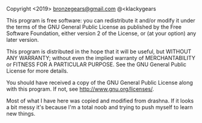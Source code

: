 Copyright <2019> <James Smith> <bronzegears@gmail.com> @<klackygears

This program is free software: you can redistribute it and/or modify
it under the terms of the GNU General Public License as published by
the Free Software Foundation, either version 2 of the License, or
(at your option) any later version.

This program is distributed in the hope that it will be useful,
but WITHOUT ANY WARRANTY; without even the implied warranty of
MERCHANTABILITY or FITNESS FOR A PARTICULAR PURPOSE.  See the
GNU General Public License for more details.

You should have received a copy of the GNU General Public License
along with this program.  If not, see <http://www.gnu.org/licenses/>.


Most of what I have here was copied and modified from drashna. If it looks a bit messy it's because I'm a total noob and trying to push myself to learn new things. 


